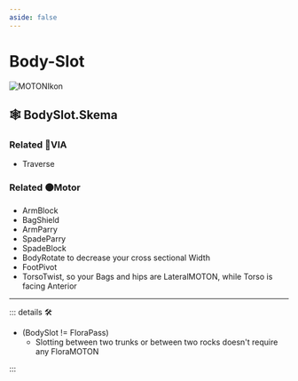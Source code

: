 ```yaml
---
aside: false
---
```

# Body-Slot

![MOTONIkon](/Ikon/Motor_Ikon.png)

## 🕸 BodySlot.Skema

### Related 🔻<via>VIA</via>

- Traverse

### Related 🟠<motor>Motor</motor>

- ArmBlock
- BagShield
- ArmParry
- SpadeParry
- SpadeBlock
- BodyRotate to decrease your cross sectional Width
- FootPivot
- TorsoTwist, so your Bags and hips are LateralMOTON, while Torso is facing Anterior

---

<!-- =================================================== -->
<!-- =================================================== -->
<!-- =================================================== -->
<!-- =================================================== -->
<!-- =================================================== -->
::: details 🛠

- (BodySlot != FloraPass)
    - Slotting between two trunks or between two rocks doesn't require any FloraMOTON

:::

